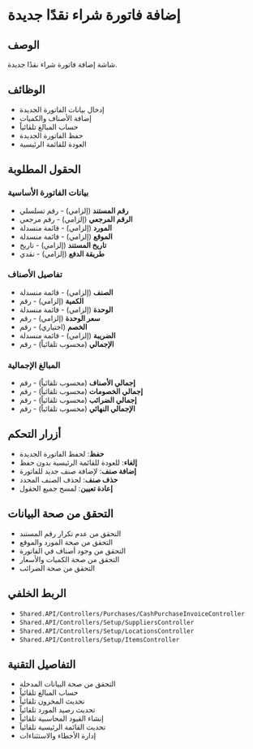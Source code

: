 # إضافة فاتورة شراء نقدًا جديدة

## الوصف
شاشة إضافة فاتورة شراء نقدًا جديدة.

## الوظائف
- إدخال بيانات الفاتورة الجديدة
- إضافة الأصناف والكميات
- حساب المبالغ تلقائياً
- حفظ الفاتورة الجديدة
- العودة للقائمة الرئيسية

## الحقول المطلوبة
### بيانات الفاتورة الأساسية
- **رقم المستند** (إلزامي) - رقم تسلسلي
- **الرقم المرجعي** (إلزامي) - رقم مرجعي
- **المورد** (إلزامي) - قائمة منسدلة
- **الموقع** (إلزامي) - قائمة منسدلة
- **تاريخ المستند** (إلزامي) - تاريخ
- **طريقة الدفع** (إلزامي) - نقدي

### تفاصيل الأصناف
- **الصنف** (إلزامي) - قائمة منسدلة
- **الكمية** (إلزامي) - رقم
- **الوحدة** (إلزامي) - قائمة منسدلة
- **سعر الوحدة** (إلزامي) - رقم
- **الخصم** (اختياري) - رقم
- **الضريبة** (إلزامي) - قائمة منسدلة
- **الإجمالي** (محسوب تلقائياً) - رقم

### المبالغ الإجمالية
- **إجمالي الأصناف** (محسوب تلقائياً) - رقم
- **إجمالي الخصومات** (محسوب تلقائياً) - رقم
- **إجمالي الضرائب** (محسوب تلقائياً) - رقم
- **الإجمالي النهائي** (محسوب تلقائياً) - رقم

## أزرار التحكم
- **حفظ**: لحفظ الفاتورة الجديدة
- **إلغاء**: للعودة للقائمة الرئيسية بدون حفظ
- **إضافة صنف**: لإضافة صنف جديد للفاتورة
- **حذف صنف**: لحذف الصنف المحدد
- **إعادة تعيين**: لمسح جميع الحقول

## التحقق من صحة البيانات
- التحقق من عدم تكرار رقم المستند
- التحقق من صحة المورد والموقع
- التحقق من وجود أصناف في الفاتورة
- التحقق من صحة الكميات والأسعار
- التحقق من صحة الضرائب

## الربط الخلفي
- `Shared.API/Controllers/Purchases/CashPurchaseInvoiceController`
- `Shared.API/Controllers/Setup/SuppliersController`
- `Shared.API/Controllers/Setup/LocationsController`
- `Shared.API/Controllers/Setup/ItemsController`

## التفاصيل التقنية
- التحقق من صحة البيانات المدخلة
- حساب المبالغ تلقائياً
- تحديث المخزون تلقائياً
- تحديث رصيد المورد تلقائياً
- إنشاء القيود المحاسبية تلقائياً
- تحديث القائمة الرئيسية تلقائياً
- إدارة الأخطاء والاستثناءات
